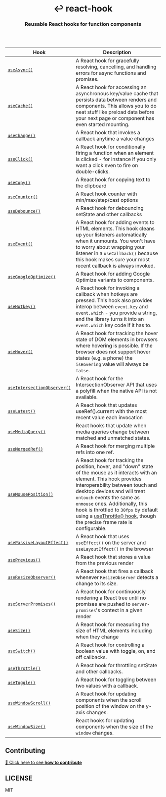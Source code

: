 <div align="center">
  <h1 align="center">
    ↩ react-hook
  </h1>
  <h3>
    Reusable React hooks for function components
  </h3>
  <br>
  <br>
</div>

| Hook                                                          | Description                                                                                                                                                                                                                                                                                                                                                                                                                                                     |
| ------------------------------------------------------------- | --------------------------------------------------------------------------------------------------------------------------------------------------------------------------------------------------------------------------------------------------------------------------------------------------------------------------------------------------------------------------------------------------------------------------------------------------------------- |
| [`useAsync()`](packages/async)                                | A React hook for gracefully resolving, cancelling, and handling errors for async functions and promises.                                                                                                                                                                                                                                                                                                                                                        |
| [`useCache()`](packages/cache)                                | A React hook for accessing an asynchronous key/value cache that persists data between renders and components. This allows you to do neat stuff like preload data before your next page or component has even started mounting.                                                                                                                                                                                                                                  |
| [`useChange()`](packages/change)                              | A React hook that invokes a callback anytime a value changes                                                                                                                                                                                                                                                                                                                                                                                                    |
| [`useClick()`](packages/click)                                | A React hook for conditionally firing a function when an element is clicked - for instance if you only want a click even to fire on double-clicks.                                                                                                                                                                                                                                                                                                              |
| [`useCopy()`](packages/copy)                                  | A React hook for copying text to the clipboard                                                                                                                                                                                                                                                                                                                                                                                                                  |
| [`useCounter()`](packages/counter)                            | A React hook counter with min/max/step/cast options                                                                                                                                                                                                                                                                                                                                                                                                             |
| [`useDebounce()`](packages/debounce)                          | A React hook for debouncing setState and other callbacks                                                                                                                                                                                                                                                                                                                                                                                                        |
| [`useEvent()`](packages/event)                                | A React hook for adding events to HTML elements. This hook cleans up your listeners automatically when it unmounts. You won't have to worry about wrapping your listener in a `useCallback()` because this hook makes sure your most recent callback is always invoked.                                                                                                                                                                                         |
| [`useGoogleOptimize()`](packages/google-optimize)             | A React hook for adding Google Optimize variants to components.                                                                                                                                                                                                                                                                                                                                                                                                 |
| [`useHotkey()`](packages/hotkey)                              | A React hook for invoking a callback when hotkeys are pressed. This hook also provides interop between `event.key` and `event.which` - you provide a string, and the library turns it into an `event.which` key code if it has to.                                                                                                                                                                                                                              |
| [`useHover()`](packages/hover)                                | A React hook for tracking the hover state of DOM elements in browsers where hovering is possible. If the browser does not support hover states (e.g. a phone) the `isHovering` value will always be `false`.                                                                                                                                                                                                                                                    |
| [`useIntersectionObserver()`](packages/intersection-observer) | A React hook for the IntersectionObserver API that uses a polyfill when the native API is not available.                                                                                                                                                                                                                                                                                                                                                        |
| [`useLatest()`](packages/latest)                              | A React hook that updates useRef().current with the most recent value each invocation                                                                                                                                                                                                                                                                                                                                                                           |
| [`useMediaQuery()`](packages/media-query)                     | React hooks that update when media queries change between matched and unmatched states.                                                                                                                                                                                                                                                                                                                                                                         |
| [`useMergedRef()`](packages/merged-ref)                       | A React hook for merging multiple refs into one ref.                                                                                                                                                                                                                                                                                                                                                                                                            |
| [`useMousePosition()`](packages/mouse-position)               | A React hook for tracking the position, hover, and "down" state of the mouse as it interacts with an element. This hook provides interoperability between touch and desktop devices and will treat `ontouch` events the same as `onmouse` ones. Additionally, this hook is throttled to `30fps` by default using a [useThrottle() hook](https://github.com/jaredLunde/react-hook/tree/master/packages/throttle), though the precise frame rate is configurable. |
| [`usePassiveLayoutEffect()`](packages/passive-layout-effect)  | A React hook that uses `useEffect()` on the server and `useLayoutEffect()` in the browser                                                                                                                                                                                                                                                                                                                                                                       |
| [`usePrevious()`](packages/previous)                          | A React hook that stores a value from the previous render                                                                                                                                                                                                                                                                                                                                                                                                       |
| [`useResizeObserver()`](packages/resize-observer)             | A React hook that fires a callback whenever `ResizeObserver` detects a change to its size.                                                                                                                                                                                                                                                                                                                                                                      |
| [`useServerPromises()`](packages/server-promises)             | A React hook for continuously rendering a React tree until no promises are pushed to `server-promises`'s context in a given render                                                                                                                                                                                                                                                                                                                              |
| [`useSize()`](packages/size)                                  | A React hook for measuring the size of HTML elements including when they change                                                                                                                                                                                                                                                                                                                                                                                 |
| [`useSwitch()`](packages/switch)                              | A React hook for controlling a boolean value with toggle, on, and off callbacks.                                                                                                                                                                                                                                                                                                                                                                                |
| [`useThrottle()`](packages/throttle)                          | A React hook for throttling setState and other callbacks.                                                                                                                                                                                                                                                                                                                                                                                                       |
| [`useToggle()`](packages/toggle)                              | A React hook for toggling between two values with a callback.                                                                                                                                                                                                                                                                                                                                                                                                   |
| [`useWindowScroll()`](packages/window-scroll)                 | A React hook for updating components when the scroll position of the window on the y-axis changes.                                                                                                                                                                                                                                                                                                                                                              |
| [`useWindowSize()`](packages/window-size)                     | React hooks for updating components when the size of the `window` changes.                                                                                                                                                                                                                                                                                                                                                                                      |

## Contributing

[👋 Click here to see **how to contribute**](./CONTRIBUTING.md)

## LICENSE

MIT
